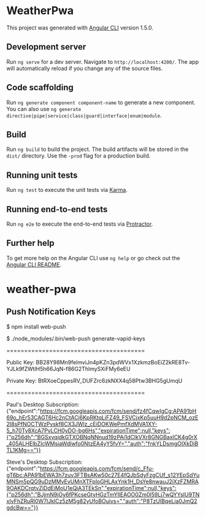# WeatherPwa

This project was generated with [Angular CLI](https://github.com/angular/angular-cli) version 1.5.0.

## Development server

Run `ng serve` for a dev server. Navigate to `http://localhost:4200/`. The app will automatically reload if you change any of the source files.

## Code scaffolding

Run `ng generate component component-name` to generate a new component. You can also use `ng generate directive|pipe|service|class|guard|interface|enum|module`.

## Build

Run `ng build` to build the project. The build artifacts will be stored in the `dist/` directory. Use the `-prod` flag for a production build.

## Running unit tests

Run `ng test` to execute the unit tests via [Karma](https://karma-runner.github.io).

## Running end-to-end tests

Run `ng e2e` to execute the end-to-end tests via [Protractor](http://www.protractortest.org/).

## Further help

To get more help on the Angular CLI use `ng help` or go check out the [Angular CLI README](https://github.com/angular/angular-cli/blob/master/README.md).
# weather-pwa
## Push Notification Keys
$ npm install web-push

$ ./node_modules/.bin/web-push generate-vapid-keys

=======================================

Public Key:
BB28Y98Mn9felmviJn4pKZn3pdWVx1XzkmzBoEiZ2kRE8Tv-YJLk9fZWtlH5h66JqN-f86G2ThlmySXiFMy6eEU

Private Key:
BtRXoeCppesRV_DUFZrc6zkNXX4q58Ptw3BHG5gUmqU

=======================================

Paul's Desktop Subscription:
{"endpoint":"https://fcm.googleapis.com/fcm/send/fz4fCqwIgCg:APA91bH69o_hEr53CAGT6Hc2nCtACj6KpRKtqLjFZ49_FSVCjxKp5uuH9d2pNCM_ozE2I8sPfNOCTWzPvskf8CX3JWlz_cEiDOKWePmfXdMVA1XY-5_h70Ty8XcA7PvLCH0yDO-bg6Hs","expirationTime":null,"keys":{"p256dh":"BGSxyqjdkGTXOBNqNNnud19zPAi1dClkVXr8GNGBaxlCK4g0rX_405ALHElbZIcWMsiaWdlwfo0NtzEA4yY5fvY=","auth":"fnkYLDsmgOIXkDiBTL1KMg=="}}

Steve's Desktop Subscription:
{"endpoint":"https://fcm.googleapis.com/fcm/send/c_Ffu-gT6bc:APA91bEWA3h7zuv3FTBsAKw50c27E4fQJbSdyFzgCUf_s12YEpSdYuMNSm5pQG9uDzMMvEvUMnXTFploGHLAxYnk1H_DsYe8nwauJ2iXzFZMRA9OAKDCrqtvZjDdEiMoU1eQiA3TEkSn","expirationTime":null,"keys":{"p256dh":"BJjmN9iOy6fPKcseGtyHGzTmYllEAOO0Zm0l59Lj7wQYYsIU9TNxIvFhZRuRl0W7lJklCz5zM5g82yUfoBOuivs=","auth":"P8TzUIBqeLia0JmQ2gdcBw=="}}
